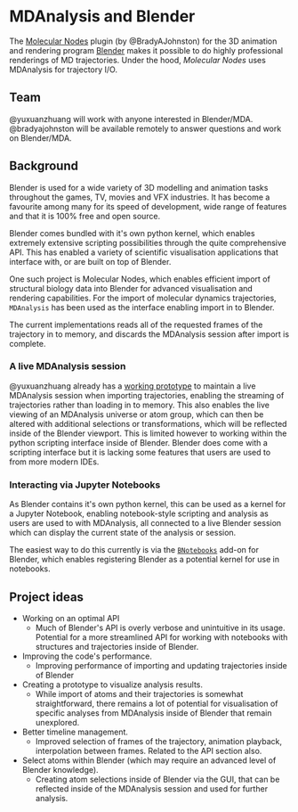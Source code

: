 # MDAnalysis and Blender

The [Molecular Nodes](https://bradyajohnston.github.io/MolecularNodes/) plugin (by
@BradyAJohnston) for the 3D animation and rendering program
[Blender](https://www.blender.org/) makes it possible to do highly professional renderings
of MD trajectories. Under the hood, *Molecular Nodes* uses MDAnalysis for trajectory I/O.

## Team

@yuxuanzhuang will work with anyone interested in Blender/MDA.
@bradyajohnston will be available remotely to answer questions and work on Blender/MDA.

## Background

Blender is used for a wide variety of 3D modelling and animation tasks throughout the games,
TV, movies and VFX industries. It has become a favourite among many for its speed of
development, wide range of features and that it is 100% free and open source.

Blender comes bundled with it's own python kernel, which enables extremely extensive
scripting possibilities through the quite comprehensive API. This has enabled a variety of
scientific visualisation applications that interface with, or are built on top of Blender.

One such project is Molecular Nodes, which enables efficient import of structural biology
data into Blender for advanced visualisation and rendering capabilities. For the import of
molecular dynamics trajectories, `MDAnalysis` has been used as the interface enabling import
in to Blender.

The current implementations reads all of the requested frames of the trajectory in to
memory, and discards the MDAnalysis session after import is complete.

### A live MDAnalysis session
@yuxuanzhuang already has a [working
prototype](https://github.com/BradyAJohnston/MolecularNodes/pull/287) to maintain a live
MDAnalysis session when importing trajectories, enabling the streaming of trajectories
rather than loading in to memory. This also enables the live viewing of an MDAnalysis
universe or atom group, which can then be altered with additional selections or
transformations, which will be reflected inside of the Blender viewport. This is limited
however to working within the python scripting interface inside of Blender. Blender does
come with a scripting interface but it is lacking some features that users are used to from
more modern IDEs.

### Interacting via Jupyter Notebooks
As Blender contains it's own python kernel, this can be used as a kernel for a Jupyter
Notebook, enabling notebook-style scripting and analysis as users are used to with
MDAnalysis, all connected to a live Blender session which can display the current state of
the analysis or session.

The easiest way to do this currently is via the
[`BNotebooks`](https://github.com/bradyajohnston/BNotebooks) add-on for Blender, which
enables registering Blender as a potential kernel for use in notebooks.

## Project ideas

- Working on an optimal API
  - Much of Blender's API is overly verbose and unintuitive in its usage. Potential for a
    more streamlined API for working with notebooks with structures and trajectories inside
    of Blender.
- Improving the code's performance.
  - Improving performance of importing and updating trajectories inside of Blender
- Creating a prototype to visualize analysis results.
  - While import of atoms and their trajectories is somewhat straightforward, there remains
    a lot of potential for visualisation of specific analyses from MDAnalysis inside of
    Blender that remain unexplored.
- Better timeline management.
  - Improved selection of frames of the trajectory, animation playback, interpolation
    between frames. Related to the API section also.
- Select atoms within Blender (which may require an advanced level of Blender knowledge).
  - Creating atom selections inside of Blender via the GUI, that can be reflected inside of
    the MDAnalysis session and used for further analysis.